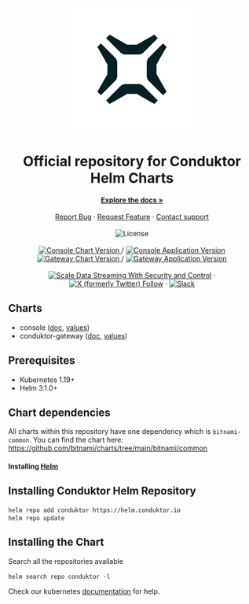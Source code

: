 <a name="readme-top" id="readme-top"></a>

<p align="center">
  <img src="https://raw.githubusercontent.com/conduktor/conduktor.io-public/main/logo/transparent.png" width="256px" />
</p>
<h1 align="center">
    <strong>Official repository for Conduktor Helm Charts</strong>
</h1>

<p align="center">
    <a href="https://docs.conduktor.io/"><strong>Explore the docs »</strong></a>
    <br />
    <br />
    <a href="https://github.com/conduktor/conduktor-public-charts/issues">Report Bug</a>
    ·
    <a href="https://github.com/conduktor/conduktor-public-charts/issues">Request Feature</a>
    ·
    <a href="https://support.conduktor.io/">Contact support</a>
    <br /><br />
    <img alt="License" src="https://img.shields.io/github/license/conduktor/conduktor-public-charts?label=Charts%20license&color=BCFE68">
    <br /><br />
    <a href="https://github.com/conduktor/conduktor-public-charts/releases">
        <img alt="Console Chart Version" src="https://img.shields.io/badge/dynamic/yaml?url=https%3A%2F%2Fraw.githubusercontent.com%2Fconduktor%2Fconduktor-public-charts%2Frefs%2Fheads%2Fmain%2Fcharts%2Fconsole%2FChart.yaml&query=%24.version&prefix=conduktor-console:&logo=helm&label=Console%20Chart&color=BCFE68&">
    </a> /
    <a href="https://hub.docker.com/r/conduktor/conduktor-console">
        <img alt="Console Application Version" src="https://img.shields.io/badge/dynamic/yaml?url=https%3A%2F%2Fraw.githubusercontent.com%2Fconduktor%2Fconduktor-public-charts%2Frefs%2Fheads%2Fmain%2Fcharts%2Fconsole%2FChart.yaml&query=%24.appVersion&prefix=conduktor%2Fconduktor-console%3A&logo=docker&label=Console%20Application&color=BCFE68">
    </a>
    <br />
    <a href="https://github.com/conduktor/conduktor-public-charts/releases">
        <img alt="Gateway Chart Version" src="https://img.shields.io/badge/dynamic/yaml?url=https%3A%2F%2Fraw.githubusercontent.com%2Fconduktor%2Fconduktor-public-charts%2Frefs%2Fheads%2Fmain%2Fcharts%2Fgateway%2FChart.yaml&query=%24.version&prefix=conduktor-gateway:&logo=helm&label=Gateway%20Chart&color=BCFE68&">
    </a>  /
    <a href="https://hub.docker.com/r/conduktor/conduktor-gateway">
        <img alt="Gateway Application Version" src="https://img.shields.io/badge/dynamic/yaml?url=https%3A%2F%2Fraw.githubusercontent.com%2Fconduktor%2Fconduktor-public-charts%2Frefs%2Fheads%2Fmain%2Fcharts%2Fgateway%2FChart.yaml&query=%24.appVersion&prefix=conduktor%2Fconduktor-gateway%3A&logo=docker&label=Gateway%20Application&color=BCFE68">
    </a>
    <br /><br />
    <a href="https://conduktor.io/"><img src="https://img.shields.io/badge/Website-conduktor.io-192A4E?color=BCFE68" alt="Scale Data Streaming With Security and Control"></a>
    ·
    <a href="https://twitter.com/getconduktor"><img alt="X (formerly Twitter) Follow" src="https://img.shields.io/twitter/follow/getconduktor?color=BCFE68"></a>
    ·
    <a href="https://conduktor.io/slack"><img src="https://img.shields.io/badge/Slack-Join%20Community-BCFE68?logo=slack" alt="Slack"></a>
</p>

## Charts

- console ([doc](https://github.com/conduktor/conduktor-public-charts/blob/main/charts/console/README.md), [values](https://github.com/conduktor/conduktor-public-charts/blob/main/charts/console/values.yaml))
- conduktor-gateway ([doc](https://github.com/conduktor/conduktor-public-charts/blob/main/charts/gateway/README.md), [values](https://github.com/conduktor/conduktor-public-charts/blob/main/charts/gateway/values.yaml))

## Prerequisites

- Kubernetes 1.19+
- Helm 3.1.0+

## Chart dependencies

All charts within this repository have one dependency which is `bitnami-common`. You can find the chart here: https://github.com/bitnami/charts/tree/main/bitnami/common

#### Installing [Helm](https://helm.sh/docs/intro/install/)

## Installing Conduktor Helm Repository

```
helm repo add conduktor https://helm.conduktor.io
helm repo update
```

## Installing the Chart

Search all the repositories available
```
helm search repo conduktor -l
```

Check our kubernetes [documentation](https://docs.conduktor.io/platform/installation/get-started/kubernetes/) for help.
